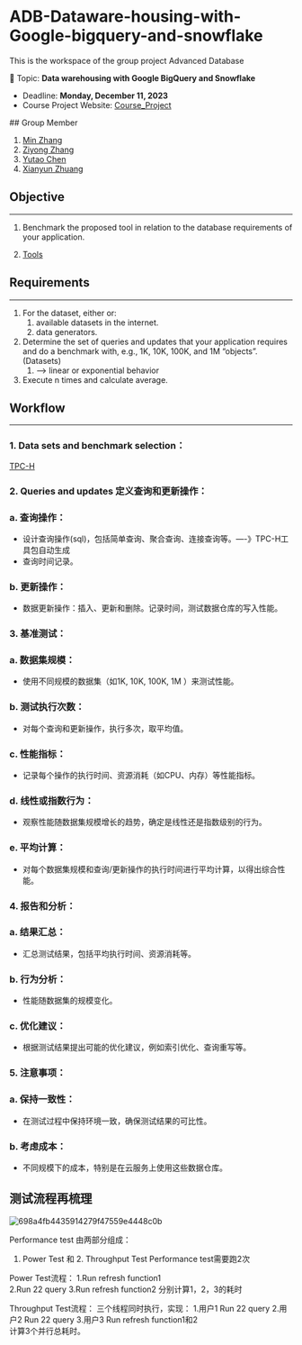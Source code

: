 # ADB-Dataware-housing-with-Google-bigquery-and-snowflake

This is the workspace of the group project Advanced Database

<aside>
    
👋 Topic: **Data warehousing with Google BigQuery and Snowflake**

- Deadline: **Monday, December 11, 2023**
- Course Project Website: [Course_Project](https://cs.ulb.ac.be/public/teaching/infoh415#project)

</aside>
## Group Member

1. [Min Zhang ]()
2. [Ziyong Zhang](https://github.com/Ziyong-Zhang)
3. [Yutao Chen]()
4. [Xianyun Zhuang]()

</aside>

## Objective

---

1. Benchmark the proposed tool in relation to the database requirements of your application.

2. [Tools](Tools.md)

## Requirements

---

1. For the dataset, either or:
    1. available datasets in the internet.
    2. data generators.
2. Determine the set of queries and updates that your application requires and do a benchmark with, e.g., 1K, 10K, 100K, and 1M “objects”. (Datasets) 
    1. —> linear or exponential behavior
3. Execute n times and calculate average.

## Workflow

---

### **1. Data sets and benchmark selection：**

[TPC-H](https://www.tpc.org/tpch/)

### **2. Queries and updates 定义查询和更新操作：**

### a. 查询操作：

- 设计查询操作(sql)，包括简单查询、聚合查询、连接查询等。—-》TPC-H工具包自动生成
- 查询时间记录。

### b. 更新操作：

- 数据更新操作：插入、更新和删除。记录时间，测试数据仓库的写入性能。

### **3. 基准测试：**

### a. 数据集规模：

- 使用不同规模的数据集（如1K, 10K, 100K, 1M ）来测试性能。

### b. 测试执行次数：

- 对每个查询和更新操作，执行多次，取平均值。

### c. 性能指标：

- 记录每个操作的执行时间、资源消耗（如CPU、内存）等性能指标。

### d. 线性或指数行为：

- 观察性能随数据集规模增长的趋势，确定是线性还是指数级别的行为。

### e. 平均计算：

- 对每个数据集规模和查询/更新操作的执行时间进行平均计算，以得出综合性能。

### **4. 报告和分析：**

### a. 结果汇总：

- 汇总测试结果，包括平均执行时间、资源消耗等。

### b. 行为分析：

- 性能随数据集的规模变化。

### c. 优化建议：

- 根据测试结果提出可能的优化建议，例如索引优化、查询重写等。

### **5. 注意事项：**

### a. 保持一致性：

- 在测试过程中保持环境一致，确保测试结果的可比性。

### b. 考虑成本：

- 不同规模下的成本，特别是在云服务上使用这些数据仓库。

###

## 测试流程再梳理
![698a4fb4435914279f47559e4448c0b](https://github.com/Ziyong-Zhang/ADB-Dataware-housing-with-Google-bigquery-and-snowflake/assets/149632845/9d0d6bca-944a-4040-b361-fdcd2446d68c)

Performance test 由两部分组成：
1. Power Test 和 2. Throughput Test
Performance test需要跑2次

Power Test流程： 
1.Run refresh function1  
2.Run 22 query
3.Run refresh function2
分别计算1，2，3的耗时

Throughput Test流程：
三个线程同时执行，实现：
1.用户1 Run 22 query
2.用户2 Run 22 query
3.用户3 Run refresh function1和2  
计算3个并行总耗时。

